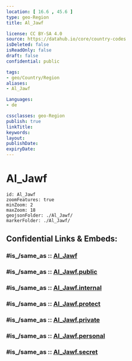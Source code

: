 ```yaml
---
location: [ 16.6 , 45.6 ] 
type: geo-Region
title: Al_Jawf

license: CC BY-SA 4.0
source: https://datahub.io/core/country-codes
isDeleted: false
isReadOnly: false
draft: false
confidential: public

tags:
- geo/Country/Region
aliases:
- Al_Jawf

Languages:
- de

cssclasses: geo-Region
publish: true
linkTitle: 
keywords: 
layout: 
publishDate: 
expiryDate: 
---
```


# Al_Jawf

```leaflet
id: Al_Jawf
zoomFeatures: true 
minZoom: 2 
maxZoom: 18
geojsonFolder: ./Al_Jawf/
markerFolder: ./Al_Jawf/
```


## Confidential Links & Embeds: 

### #is_/same_as :: [Al_Jawf](/_Standards/Earth/Continent/Asia/Asia~West/Yemen~Republic/governorates~Yemen/Al_Jawf.md) 

### #is_/same_as :: [Al_Jawf.public](/_public/Earth/Continent/Asia/Asia~West/Yemen~Republic/governorates~Yemen/Al_Jawf.public.md) 

### #is_/same_as :: [Al_Jawf.internal](/_internal/Earth/Continent/Asia/Asia~West/Yemen~Republic/governorates~Yemen/Al_Jawf.internal.md) 

### #is_/same_as :: [Al_Jawf.protect](/_protect/Earth/Continent/Asia/Asia~West/Yemen~Republic/governorates~Yemen/Al_Jawf.protect.md) 

### #is_/same_as :: [Al_Jawf.private](/_private/Earth/Continent/Asia/Asia~West/Yemen~Republic/governorates~Yemen/Al_Jawf.private.md) 

### #is_/same_as :: [Al_Jawf.personal](/_personal/Earth/Continent/Asia/Asia~West/Yemen~Republic/governorates~Yemen/Al_Jawf.personal.md) 

### #is_/same_as :: [Al_Jawf.secret](/_secret/Earth/Continent/Asia/Asia~West/Yemen~Republic/governorates~Yemen/Al_Jawf.secret.md)

